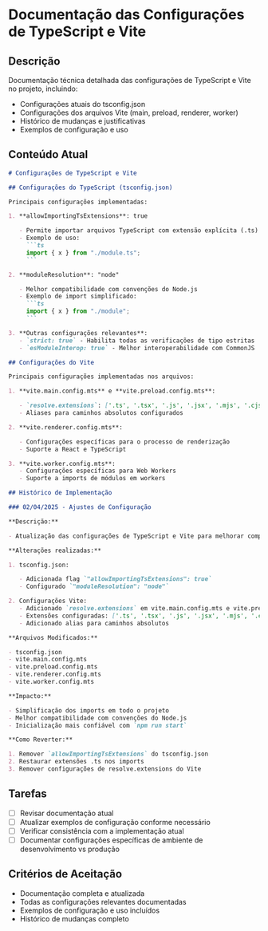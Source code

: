 # Documentação das Configurações de TypeScript e Vite

## Descrição

Documentação técnica detalhada das configurações de TypeScript e Vite no projeto, incluindo:

- Configurações atuais do tsconfig.json
- Configurações dos arquivos Vite (main, preload, renderer, worker)
- Histórico de mudanças e justificativas
- Exemplos de configuração e uso

## Conteúdo Atual

````markdown
# Configurações de TypeScript e Vite

## Configurações do TypeScript (tsconfig.json)

Principais configurações implementadas:

1. **allowImportingTsExtensions**: true

   - Permite importar arquivos TypeScript com extensão explícita (.ts)
   - Exemplo de uso:
     ```ts
     import { x } from "./module.ts";
     ```

2. **moduleResolution**: "node"

   - Melhor compatibilidade com convenções do Node.js
   - Exemplo de import simplificado:
     ```ts
     import { x } from "./module";
     ```

3. **Outras configurações relevantes**:
   - `strict: true` - Habilita todas as verificações de tipo estritas
   - `esModuleInterop: true` - Melhor interoperabilidade com CommonJS

## Configurações do Vite

Principais configurações implementadas nos arquivos:

1. **vite.main.config.mts** e **vite.preload.config.mts**:

   - `resolve.extensions`: ['.ts', '.tsx', '.js', '.jsx', '.mjs', '.cjs']
   - Aliases para caminhos absolutos configurados

2. **vite.renderer.config.mts**:

   - Configurações específicas para o processo de renderização
   - Suporte a React e TypeScript

3. **vite.worker.config.mts**:
   - Configurações específicas para Web Workers
   - Suporte a imports de módulos em workers

## Histórico de Implementação

### 02/04/2025 - Ajustes de Configuração

**Descrição:**

- Atualização das configurações de TypeScript e Vite para melhorar compatibilidade e simplificar imports

**Alterações realizadas:**

1. tsconfig.json:

   - Adicionada flag `"allowImportingTsExtensions": true`
   - Configurado `"moduleResolution": "node"`

2. Configurações Vite:
   - Adicionado `resolve.extensions` em vite.main.config.mts e vite.preload.config.mts
   - Extensões configuradas: ['.ts', '.tsx', '.js', '.jsx', '.mjs', '.cjs']
   - Adicionado alias para caminhos absolutos

**Arquivos Modificados:**

- tsconfig.json
- vite.main.config.mts
- vite.preload.config.mts
- vite.renderer.config.mts
- vite.worker.config.mts

**Impacto:**

- Simplificação dos imports em todo o projeto
- Melhor compatibilidade com convenções do Node.js
- Inicialização mais confiável com `npm run start`

**Como Reverter:**

1. Remover `allowImportingTsExtensions` do tsconfig.json
2. Restaurar extensões .ts nos imports
3. Remover configurações de resolve.extensions do Vite
````

## Tarefas

- [ ] Revisar documentação atual
- [ ] Atualizar exemplos de configuração conforme necessário
- [ ] Verificar consistência com a implementação atual
- [ ] Documentar configurações específicas de ambiente de desenvolvimento vs produção

## Critérios de Aceitação

- Documentação completa e atualizada
- Todas as configurações relevantes documentadas
- Exemplos de configuração e uso incluídos
- Histórico de mudanças completo
